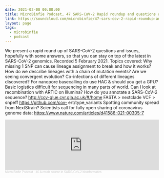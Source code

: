 ```yaml
---
date: 2021-02-08 00:00:00
title: MicroBinfie Podcast, 47 SARS-CoV-2 Rapid roundup and questions answered
link: https://soundcloud.com/microbinfie/47-sars-cov-2-rapid-roundup-and-questions-answered
layout: page
tags:
  - microbinfie
  - podcast
---
```

We present a rapid round up of SARS-CoV-2 questions and issues,
hopefully with some answers, so that you can stay on top of the latest
in SARS-CoV-2 genomics. Recorded 5 February 2021.  Topics covered: Why
missing 1 SNP can cause lineage assignment to break and how it works?
How do we describe lineages with a chain of mutation events? Are we
seeing convergent evolution? Co-infections of different lineages
discovered? For nanopore basecalling do use HAC & should you get a
GPU? Basic logistics difficult for sequencing in many parts of world.
Can I look at recombination with ARTIC on Illumina?  How do you
annotate a SARS-CoV-2 sequence?  http://cov-glue.cvr.gla.ac.uk/#/home
FASTA > nextclade   VCF > snpeff  https://github.com/cov-
ert/type_variants   Spotting community spread from NextStrain?
Scientists call for fully open sharing of coronavirus genome data:
https://www.nature.com/articles/d41586-021-00305-7

<iframe width="100%" height="166" scrolling="no" frameborder="no" allow="autoplay" src="https://w.soundcloud.com/player/?url=https%3A//api.soundcloud.com/tracks/981609127&color=%23ff5500&auto_play=false&hide_related=false&show_comments=true&show_user=true&show_reposts=false&show_teaser=false"></iframe><div style="font-size: 10px; color: #cccccc;line-break: anywhere;word-break: normal;overflow: hidden;white-space: nowrap;text-overflow: ellipsis; font-family: Interstate,Lucida Grande,Lucida Sans Unicode,Lucida Sans,Garuda,Verdana,Tahoma,sans-serif;font-weight: 100;"><a href="https://soundcloud.com/microbinfie" title="Micro Binfie Podcast" target="_blank" style="color: #cccccc; text-decoration: none;">Micro Binfie Podcast</a> · <a href="https://soundcloud.com/microbinfie/40-a-crash-course-in-sars-cov-2-bioinformatics" title="47 SARS-CoV-2 Rapid roundup and questions answered" target="_blank" style="color: #cccccc; text-decoration: none;">40 A crash course in SARS-CoV-2 bioinformatics</a></div>

